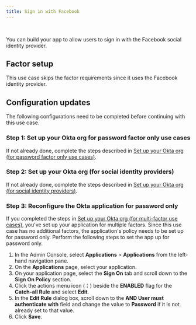 ```yaml
---
title: Sign in with Facebook
---
```


<div class="oie-embedded-sdk">

<ApiLifecycle access="ie" /><br>

<StackSelector class="cleaner-selector"/>

You can build your app to allow users to sign in with the Facebook social identity provider.

## Factor setup

This use case skips the factor requirements since it uses the Facebook identity provider.

## Configuration updates

The following configurations need to be completed before continuing with this use case.

### Step 1: Set up your Okta org for password factor only use cases

If not already done, complete the steps described in [Set up your Okta org (for password factor only use cases)](/docs/guides/oie-embedded-common-org-setup/aspnet/main/#set-up-your-okta-org-for-social-identity-providers).

### Step 2: Set up your Okta org (for social identity providers)

If not already done, complete the steps described in [Set up your Okta org (for social identity providers)](/docs/guides/oie-embedded-common-org-setup/aspnet/main/#set-up-your-okta-org-for-social-identity-providers).

### Step 3: Reconfigure the Okta application for password only

If you completed the steps in [Set up your Okta org (for multi-factor use cases)](/docs/guides/oie-embedded-common-org-setup/aspnet/main/#set-up-your-okta-org-for-multifactor-use-cases), you've set up your application for multiple factors. Since this use case has no additional factors, the application's policy needs to be set up for password only. Perform the following steps to set the app up for password only.

1. In the Admin Console, select **Applications** > **Applications** from the
   left-hand navigation pane.
1. On the **Applications** page, select your application.
1. On your application page, select the **Sign On** tab and scroll down to the **Sign On Policy** section.
1. Click the actions menu icon (⋮) beside the **ENABLED** flag for the **Catch-all Rule** and select **Edit**.
1. In the **Edit Rule** dialog box, scroll down to the **AND User must authenticate with** field and change the value to **Password** if it is not already set to that value.
1. Click **Save**.

<StackSelector snippet="summaryofsteps" noSelector />

<StackSelector snippet="integrationsteps" noSelector />

</div>
